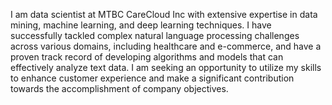 I am data scientist at MTBC CareCloud Inc with extensive expertise in data mining, machine learning, and deep learning techniques. I have successfully tackled complex natural language processing challenges across various domains, including healthcare and e-commerce, and have a proven track record of developing algorithms and models that can effectively analyze text data. I am seeking an opportunity to utilize my skills to enhance customer experience and make a significant contribution towards the accomplishment of company objectives.

